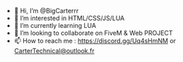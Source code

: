 - 👋 Hi, I’m @BigCarterrr
- 👀 I’m interested in HTML/CSS/JS/LUA
- 🌱 I’m currently learning LUA
- 💞️ I’m looking to collaborate on FiveM & Web PROJECT
- 📫 How to reach me : https://discord.gg/Uq4sHmNM or CarterTechnical@outlook.fr

